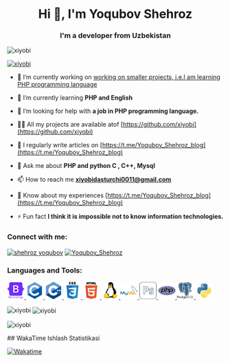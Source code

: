 <h1 align="center">Hi 👋, I'm Yoqubov Shehroz</h1>
<h3 align="center"> I'm a developer from Uzbekistan</h3>

<p align="left"> <img src="https://komarev.com/ghpvc/?username=xiyobi&label=Profile%20views&color=0e75b6&style=flat" alt="xiyobi" /> </p>

<p align="left"> <a href="https://github.com/ryo-ma/github-profile-trophy"><img src="https://github-profile-trophy.vercel.app/?username=xiyobi" alt="xiyobi" /></a> </p>

- 🔭 I’m currently working on [working on smaller projects, i.e.I am learning PHP programming language](https://github.com/xiyobi/Todo_app)

- 🌱 I’m currently learning **PHP and English**

- 🤝 I’m looking for help with **a job in PHP programming language.**

- 👨‍💻 All my projects are available atof [https://github.com/xiyobi](https://github.com/xiyobi)

- 📝 I regularly write articles on [https://t.me/Yoqubov_Shehroz_blog](https://t.me/Yoqubov_Shehroz_blog)

- 💬 Ask me about **PHP and python C , C++, Mysql**

- 📫 How to reach me **xiyobidasturchi0011@gmail.com**

- 📄 Know about my experiences [https://t.me/Yoqubov_Shehroz_blog](https://t.me/Yoqubov_Shehroz_blog)

- ⚡️ Fun fact **I think it is impossible not to know information technologies.**

<h3 align="left">Connect with me:</h3>
<p align="left">
<a href="https://linkedin.com/in/shehroz yoqubov" target="blank"><img align="center" src="https://raw.githubusercontent.com/rahuldkjain/github-profile-readme-generator/master/src/images/icons/Social/linked-in-alt.svg" alt="shehroz yoqubov" height="30" width="40" /></a>
<a href="https://www.leetcode.com/xiyobi" target="blank"><img align="center" src="https://raw.githubusercontent.com/rahuldkjain/github-profile-readme-generator/master/src/images/icons/Social/leet-code.svg" alt="Yoqubov_Shehroz" height="30" width="40" /></a>
</p>

<h3 align="left">Languages and Tools:</h3>

<p align="left"> <a href="https://getbootstrap.com" target="_blank" rel="noreferrer"> <img src="https://raw.githubusercontent.com/devicons/devicon/master/icons/bootstrap/bootstrap-plain-wordmark.svg" alt="bootstrap" width="40" height="40"/> </a> <a href="https://www.cprogramming.com/" target="_blank" rel="noreferrer"> <img src="https://raw.githubusercontent.com/devicons/devicon/master/icons/c/c-original.svg" alt="c" width="40" height="40"/> </a> <a href="https://www.w3schools.com/cpp/" target="_blank" rel="noreferrer"> <img src="https://raw.githubusercontent.com/devicons/devicon/master/icons/cplusplus/cplusplus-original.svg" alt="cplusplus" width="40" height="40"/> </a> <a href="https://www.w3schools.com/css/" target="_blank" rel="noreferrer"> <img src="https://raw.githubusercontent.com/devicons/devicon/master/icons/css3/css3-original-wordmark.svg" alt="css3" width="40" height="40"/> </a> <a href="https://www.w3.org/html/" target="_blank" rel="noreferrer"> <img src="https://raw.githubusercontent.com/devicons/devicon/master/icons/html5/html5-original-wordmark.svg" alt="html5" width="40" height="40"/> </a> <a href="https://www.linux.org/" target="_blank" rel="noreferrer"> <img src="https://raw.githubusercontent.com/devicons/devicon/master/icons/linux/linux-original.svg" alt="linux" width="40" height="40"/> </a> <a href="https://www.mysql.com/" target="_blank" rel="noreferrer"> <img src="https://raw.githubusercontent.com/devicons/devicon/master/icons/mysql/mysql-original-wordmark.svg" alt="mysql" width="40" height="40"/> </a> <a href="https://www.photoshop.com/en" target="_blank" rel="noreferrer"> <img src="https://raw.githubusercontent.com/devicons/devicon/master/icons/photoshop/photoshop-line.svg" alt="photoshop" width="40" height="40"/> </a> <a href="https://www.php.net" target="_blank" rel="noreferrer"> <img src="https://raw.githubusercontent.com/devicons/devicon/master/icons/php/php-original.svg" alt="php" width="40" height="40"/> </a> <a href="https://www.postgresql.org" target="_blank" rel="noreferrer"> <img src="https://raw.githubusercontent.com/devicons/devicon/master/icons/postgresql/postgresql-original-wordmark.svg" alt="postgresql" width="40" height="40"/> </a> <a href="https://www.python.org" target="_blank" rel="noreferrer"> <img src="https://raw.githubusercontent.com/devicons/devicon/master/icons/python/python-original.svg" alt="python" width="40" height="40"/> </a> </p>

<p><img align="left" src="https://github-readme-stats.vercel.app/api/top-langs?username=xiyobi&show_icons=true&locale=en&layout=compact" alt="xiyobi" /></p>

<p>&nbsp;<img align="center" src="https://github-readme-stats.vercel.app/api?username=xiyobi&show_icons=true&locale=en" alt="xiyobi" /></p>

<p><img align="center" src="https://github-readme-streak-stats.herokuapp.com/?user=xiyobi&" alt="xiyobi" /></p>
## WakaTime Ishlash Statistikasi

[![Wakatime](https://github-readme-stats.vercel.app/api/wakatime?username=xiyobi)](https://wakatime.com/@xiyobi)

